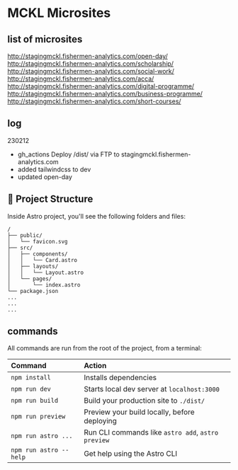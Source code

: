 # MCKL Microsites

## list of microsites
http://stagingmckl.fishermen-analytics.com/open-day/
http://stagingmckl.fishermen-analytics.com/scholarship/
http://stagingmckl.fishermen-analytics.com/social-work/
http://stagingmckl.fishermen-analytics.com/acca/
http://stagingmckl.fishermen-analytics.com/digital-programme/
http://stagingmckl.fishermen-analytics.com/business-programme/
http://stagingmckl.fishermen-analytics.com/short-courses/

## log
230212
- gh_actions Deploy /dist/ via FTP to stagingmckl.fishermen-analytics.com
- added tailwindcss to dev
- updated open-day

## 🚀 Project Structure
Inside Astro project, you'll see the following folders and files:

```
/
├── public/
│   └── favicon.svg
├── src/
│   ├── components/
│   │   └── Card.astro
│   ├── layouts/
│   │   └── Layout.astro
│   └── pages/
│       └── index.astro
└── package.json
...
...
...
```

## commands
All commands are run from the root of the project, from a terminal:

| Command                | Action                                             |
| :--------------------- | :------------------------------------------------- |
| `npm install`          | Installs dependencies                              |
| `npm run dev`          | Starts local dev server at `localhost:3000`        |
| `npm run build`        | Build your production site to `./dist/`            |
| `npm run preview`      | Preview your build locally, before deploying       |
| `npm run astro ...`    | Run CLI commands like `astro add`, `astro preview` |
| `npm run astro --help` | Get help using the Astro CLI                       |
